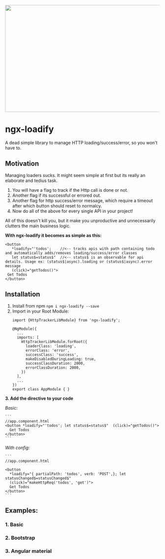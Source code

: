 <img src="https://raw.githubusercontent.com/goodmite/ngx-loadify/master/carbon1.png" width="600" height="346.5">

# ngx-loadify

A dead simple library to manage HTTP loading/success/error, so you won't have to.

## Motivation

Managing loaders sucks. It might seem simple at first but its really an elaborate and tedius task. 
 1. You will have a flag to track if the Http call is done or not. 
 2. Another flag if its successful or errored out. 
 3. Another flag for http success/error message, which require a timeout after which button should reset to normalcy.
 4. Now do all of the above for every single API in your project!
 
 All of this doesn't kill you, but it make you unproductive and unnecessarily clutters the main business logic.
 
 **With ngx-loadify it becomes as simple as this:**
 ```
 <button
    *loadify="'todos';    //<-- tracks apis with path containing todo and automatically adds/removes loading/success/error classes
    let status$=status$"  //<-- status$ is an observable for api details. Usage ex: (status$|async).loading or (status$|async).error message
    (click)="getTodos()">
  Get Todos
</button>
```

## Installation

1. Install from npm
    ```npm i ngx-loadify --save```
2. Import in your Root Module:
    ```
    import {HttpTrackerLibModule} from 'ngx-loadify';

    @NgModule({
      ...
      imports: [
        HttpTrackerLibModule.forRoot({
          loaderClass: 'loading',
          errorClass: 'error',
          successClass: 'success',
          makeDisabledDuringLoading: true,
          successClassDuration: 2000,
          errorClassDuration: 2000,
        })
      ],
      ...
    })
    export class AppModule { }
    ```
**3. Add the directive to your code**

  *Basic:*

    ```
    //app.component.html
    <button *loadify="'todos'; let status$=status$"  (click)="getTodos()">
      Get Todos
    </button>
    ```

  *With config:*

    ```
    //app.component.html

    <button
      *loadify="{ partialPath: 'todos', verb: 'POST',}; let statusChanged$=statusChanged$"
      (click)="makeHttpReq('todos', 'get')">
      Get Todos
    </button>
    ```


## Examples:

### 1. Basic 
### 2. Bootstrap 
### 3. Angular material 
